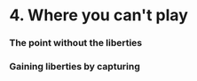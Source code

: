 # 4. Where you can't play

### The point without the liberties

### Gaining liberties by capturing

